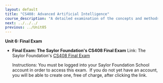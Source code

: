 ```yaml
---
layout: default
title: "CS408: Advanced Artificial Intelligence"
course_description: "A detailed examination of the concepts and methods of artificial intelligence. Topics include heuristic search procedures for general graphs, game playing strategies, resolution and rule based deduction systems, knowledge representation, and reasoning with uncertainty."
next: ../../../
previous: ../Unit05
---
```

**Unit 6: Final Exam** <span id="6"></span> 
-   **Final Exam: The Saylor Foundation's CS408 Final Exam**
    Link: The Saylor Foundation's [CS408 Final
    Exam](http://school.saylor.org/mod/quiz/view.php?id=177)  
      
     Instructions: You must be logged into your Saylor Foundation School
    account in order to access this exam.  If you do not yet have an
    account, you will be able to create one, free of charge, after
    clicking the link.


